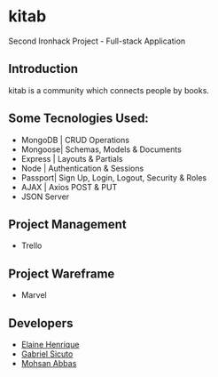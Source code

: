 # kitab
Second Ironhack Project - Full-stack Application 

## Introduction
kitab is a community which connects people by books.

## Some Tecnologies Used:
* MongoDB | CRUD Operations
* Mongoose| Schemas, Models & Documents
* Express | Layouts & Partials
* Node    | Authentication & Sessions
* Passport| Sign Up, Login, Logout, Security & Roles
* AJAX    | Axios POST & PUT
* JSON Server

## Project Management
* Trello

## Project Wareframe
* Marvel

## Developers
- [Elaine Henrique](https://github.com/Elaine-Henrique)
- [Gabriel Sicuto](https://github.com/gsicuto)
- [Mohsan Abbas](https://github.com/mohsanabbas)

